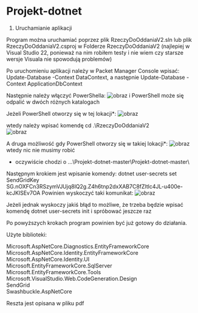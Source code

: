 # Projekt-dotnet
1. Uruchamianie aplikacji

Program można uruchamiać poprzez plik RzeczyDoOddaniaV2.sln lub plik RzeczyDoOddaniaV2.csproj w Folderze RzeczyDoOddaniaV2 (najlepiej w Visual Studio 22, ponieważ na nim robiłem testy i nie wiem czy starsze wersje Visuala nie spowodują problemów)

Po uruchomieniu aplikacji należy w Packet Manager Console wpisać:
Update-Database -Context DataContext, a następnie
Update-Database -Context ApplicationDbContext

Następnie należy włączyć PowerShella:
![obraz](https://user-images.githubusercontent.com/101111673/174493089-2413affe-5375-412d-b393-cbcac9bd2438.png)
i PowerShell może się odpalić w dwóch różnych katalogach

Jeżeli PowerShell otworzy się w tej lokacji*:
![obraz](https://user-images.githubusercontent.com/101111673/174493123-92a82888-cd74-4c75-add3-d8446e515e74.png)

wtedy należy wpisać komendę cd .\RzeczyDoOddaniaV2\
![obraz](https://user-images.githubusercontent.com/101111673/174493172-3eeb2332-7db9-4cc7-b21b-a6705860a5b6.png)

A druga możliwość gdy PowerShell otworzy się w takiej lokacji*:
![obraz](https://user-images.githubusercontent.com/101111673/174493204-fb3174b0-2e19-4d89-9bfd-793a3695e618.png)
wtedy nic nie musimy robić

* oczywiście chodzi o ...\Projekt-dotnet-master\Projekt-dotnet-master\


Następnym krokiem jest wpisanie komendy: dotnet user-secrets set SendGridKey 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
Powinien wyskoczyć taki komunikat:
![obraz](https://user-images.githubusercontent.com/101111673/174493270-5826bf66-e1e2-46ea-a393-0ecdc8f39ad1.png)

Jeżeli jednak wyskoczy jakiś błąd to możliwe, że trzeba będzie wpisać komendę dotnet user-secrets init i spróbować jeszcze raz

Po powyższych krokach program powinien być już gotowy do działania.


Użyte biblioteki:

Microsoft.AspNetCore.Diagnostics.EntityFrameworkCore <br />
Microsoft.AspNetCore.Identity.EntityFrameworkCore <br />
Microsoft.AspNetCore.Identity.UI <br />
Microsoft.EntityFrameworkCore.SqlServer <br />
Microsoft.EntityFrameworkCore.Tools <br />
Microsoft.VisualStudio.Web.CodeGeneration.Design <br />
SendGrid <br />
Swashbuckle.AspNetCore <br />



Reszta jest opisana w pliku pdf



